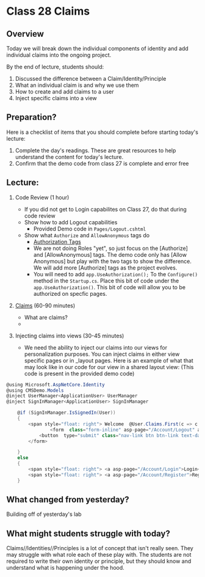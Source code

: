 # Class 28 Claims

## Overview
Today we will break down the individual components of identity and 
add individual claims into the ongoing project. 

By the end of lecture, students should:
1. Discussed the difference between a Claim/Identity/Principle
1. What an individual claim is and why we use them
1. How to create and add claims to a user
1. Inject specific claims into a view


## Preparation?

Here is a checklist of items that you should complete before starting today's lecture:
1. Complete the day's readings. These are great resources to help understand the content for today's lecture.
1. Confirm that the demo code from class 27 is complete and error free

## Lecture: 
1. Code Review (1 hour)
   - If you did not get to Login capabilites on Class 27, do that during
   code review
   - Show how to add Logout capabilities
     - Provided Demo code in `Pages/Logout.cshtml` 
   - Show what `Authorize` and `AllowAnonymous` tags do
     - [Authorization Tags](https://docs.microsoft.com/en-us/aspnet/core/security/authorization/roles?view=aspnetcore-2.2)
     - We are not doing Roles "yet", so just focus on the [Authorize] and [AllowAnonymous] tags. The demo code only has [Allow Anonymous] but play with the two tags to show the difference. We will add more [Authorize] tags as the project evolves. 
     - You will need to add `app.UseAuthorization();` To the `Configure()` method in the `Startup.cs`. Place this bit of code under the `app.UseAuthorization()`. This bit of code will allow you to be authorized on specfic pages.

1. [Claims](./claims.md) (60-90 minutes)
   - What are claims? 
   - 
1. Injecting claims into views (30-45 minutes)
   - We need the ability to inject our claims into our views for 
 personalization purposes. You can inject claims in either view specific pages or in _layout pages. Here is an example of what that may look like in our code for our view in a shared layout view: (This code is present in the provided demo code)

```csharp
@using Microsoft.AspNetCore.Identity
@using CMSDemo.Models
@inject UserManager<ApplicationUser> UserManager
@inject SignInManager<ApplicationUser> SignInManager

    @if (SignInManager.IsSignedIn(User))
    {
        <span style="float: right"> Welcome  @User.Claims.First(c => c.Type == "FullName").Value! </span>
                <form  class="form-inline" asp-page="/Account/Logout" asp-route-returnUrl="@Url.Action("Index", "Home")">
            <button  type="submit" class="nav-link btn btn-link text-dark">Logout</button>
        </form>

    }
    else
    {
        <span style="float: right"> <a asp-page="/Account/Login">Login</a> </span>
        <span style="float: right"> <a asp-page="/Account/Register">Register</a> </span>
    }

``` 

## What changed from yesterday? 
Building off of yesterday's lab

## What might students struggle with today?  
Claims//Identities//Principles is a lot of concept that isn't really seen. They may struggle with what role each of these play with. The students are not required to write their own identity or principle,  but they should know and understand what is happening under the hood. 
